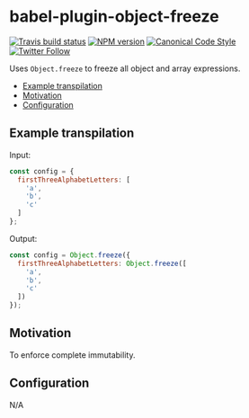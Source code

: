 # babel-plugin-object-freeze

[![Travis build status](http://img.shields.io/travis/gajus/babel-plugin-object-freeze/master.svg?style=flat-square)](https://travis-ci.org/gajus/babel-plugin-object-freeze)
[![NPM version](http://img.shields.io/npm/v/babel-plugin-object-freeze.svg?style=flat-square)](https://www.npmjs.org/package/babel-plugin-object-freeze)
[![Canonical Code Style](https://img.shields.io/badge/code%20style-canonical-blue.svg?style=flat-square)](https://github.com/gajus/canonical)
[![Twitter Follow](https://img.shields.io/twitter/follow/kuizinas.svg?style=social&label=Follow)](https://twitter.com/kuizinas)

Uses `Object.freeze` to freeze all object and array expressions.

* [Example transpilation](#example-transpilation)
* [Motivation](#motivation)
* [Configuration](#configuration)

## Example transpilation

Input:

```js
const config = {
  firstThreeAlphabetLetters: [
    'a',
    'b',
    'c'
  ]
};

```

Output:

```js
const config = Object.freeze({
  firstThreeAlphabetLetters: Object.freeze([
    'a',
    'b',
    'c'
  ])
});

```

## Motivation

To enforce complete immutability.

## Configuration

N/A
